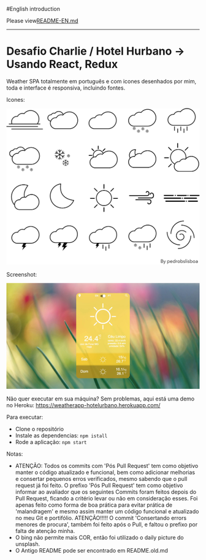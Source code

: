 #English introduction

Please view[README-EN.md](https://github.com/pedrobslisboa/challenge-charlie/blob/master/README-EN.md)

----
# Desafio Charlie / Hotel Hurbano -> Usando React, Redux

Weather SPA totalmente em português e com icones desenhados por mim, toda e interface é responsiva, incluindo fontes. 

Icones:
<p align="center">
  <img src="icons-board.jpg" alt="Icons" />
</p>

Screenshot:
<p align="center">
  <img src="screenshot.jpg" alt="Screenshot" />
</p>

Não quer executar em sua máquina? Sem problemas, aqui está uma demo no Heroku:   https://weatherapp-hotelurbano.herokuapp.com/

Para executar:
- Clone o repositório
- Instale as dependencias: `npm istall`
- Rode a aplicação: `npm start`


Notas: 
- ATENÇÃO: Todos os commits com 'Pós Pull Request' tem como objetivo manter o código atualizado e funcional, bem como adicionar melhorias e consertar pequenos erros verificados, mesmo sabendo que o pull request já foi feito. O prefixo 'Pós Pull Request' tem como objetivo informar ao avaliador que os seguintes Commits foram feitos depois do Pull Request, ficando a critério levar ou não em consideração esses. Foi apenas feito como forma de boa prática para evitar prática de 'malandragem' e mesmo assim manter um código funcional e atualizado no meu Git e portifólio. ATENÇÃO!!!!! O commit 'Consertando errors menores de procura', também foi feito após o Pull, e faltou o prefixo por falta de atenção minha.
- O bing não permite mais COR, então foi utilizado o daily picture do unsplash.
- O Antigo README pode ser encontrado em README.old.md


